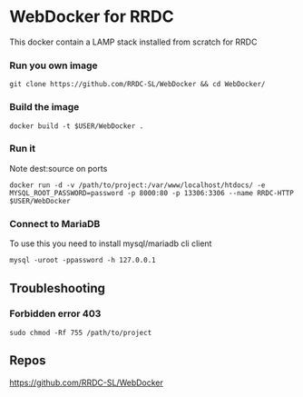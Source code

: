# WebDocker for RRDC

This docker contain a LAMP stack installed from scratch for RRDC

### Run you own image

```  
git clone https://github.com/RRDC-SL/WebDocker && cd WebDocker/
```

### Build the image
```
docker build -t $USER/WebDocker .
```

### Run it
Note dest:source on ports
```
docker run -d -v /path/to/project:/var/www/localhost/htdocs/ -e MYSQL_ROOT_PASSWORD=password -p 8000:80 -p 13306:3306 --name RRDC-HTTP $USER/WebDocker
```

### Connect to MariaDB
To use this you need to install mysql/mariadb cli client
```
mysql -uroot -ppassword -h 127.0.0.1
```

## Troubleshooting

### Forbidden error 403 
```
sudo chmod -Rf 755 /path/to/project
``` 

## Repos
https://github.com/RRDC-SL/WebDocker
